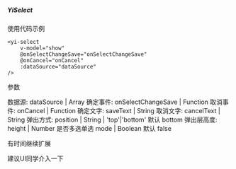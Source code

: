 ##### YiSelect
使用代码示例
```
<yi-select
    v-model="show"
    @onSelectChangeSave="onSelectChangeSave"
    @onCancel="onCancel"
    :dataSource="dataSource"
/>
```

参数

数据源: dataSource  | Array
确定事件: onSelectChangeSave  | Function
取消事件: onCancel  | Function
确定文字: saveText | String
取消文字: cancelText | String
弹出方式: position | String  |  'top'|'bottom'   默认 bottom
弹出层高度: height | Number 
是否多选单选 mode | Boolean  默认 false

有时间继续扩展

建议UI同学介入一下